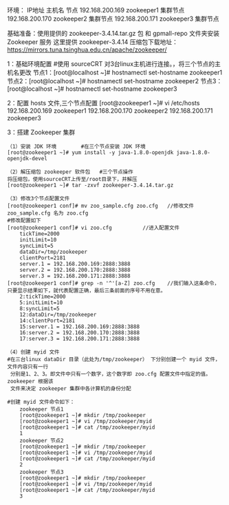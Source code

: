 环境：	IP地址			主机名			节点
	192.168.200.169		zookeeper1		集群节点
	192.168.200.170		zookeeper2		集群节点
	192.168.200.171		zookeeper3		集群节点

基础准备：使用提供的 zookeeper-3.4.14.tar.gz 包 和 gpmall-repo 文件夹安装 Zookeeper 服务
这里提供 zookeeper-3.4.14 压缩包下载地址：https://mirrors.tuna.tsinghua.edu.cn/apache/zookeeper/

1：基础环境配置
#使用 sourceCRT 对3台linux主机进行连接。，将三个节点的主机名更改
	节点1：[root@localhost ~]# hostnamectl set-hostname zookeeper1
	节点2：[root@localhost ~]# hostnamectl set-hostname zookeeper2
	节点3：[root@localhost ~]# hostnamectl set-hostname zookeeper3

2：配置 hosts 文件,三个节点配置
	[root@zookeeper1 ~]# vi /etc/hosts
	192.168.200.169 zookeeper1
	192.168.200.170 zookeeper2
	192.168.200.171 zookeeper3

3：搭建 Zookeeper 集群

	（1）安装 JDK 环境		#在三个节点安装 JDK 环境
	[root@zookeeper1 ~]# yum install -y java-1.8.0-openjdk java-1.8.0-openjdk-devel
  
	（2）解压缩包 zookeeper 软件包	#三个节点操作
	将压缩包，使用sourceCRT上传至/root目录下，并解压
	[root@zookeeper1 ~]# tar -zxvf zookeeper-3.4.14.tar.gz

	（3）修改3个节点配置文件
	[root@zookeeper1 conf]# mv zoo_sample.cfg zoo.cfg	//修改文件zoo_sample.cfg 名为 zoo.cfg
	#修改配置如下
	[root@zookeeper1 conf]# vi zoo.cfg			//进入配置文件
		tickTime=2000
		initLimit=10
		syncLimit=5
		dataDir=/tmp/zookeeper
		clientPort=2181
		server.1 = 192.168.200.169:2888:3888
		server.2 = 192.168.200.170:2888:3888
		server.3 = 192.168.200.171:2888:3888
	[root@zookeeper1 conf]# grep -n '^'[a-Z] zoo.cfg 	//我们输入这条命令，只要显示结果如下，就代表配置正确，最后三条前面的序号不用在意。
		2:tickTime=2000
		5:initLimit=10
		8:syncLimit=5
		12:dataDir=/tmp/zookeeper
		14:clientPort=2181
		15:server.1 = 192.168.200.169:2888:3888
		16:server.2 = 192.168.200.170:2888:3888
		17:server.3 = 192.168.200.171:2888:3888
	
	（4）创建 myid 文件
	#在三台linux dataDir 目录（此处为/tmp/zookeeper） 下分别创建一个 myid 文件，文件内容只有一行
	 分别是1、2、3。即文件中只有一个数字，这个数字即 zoo.cfg 配置文件中指定的值。zookeeper 根据该
	 文件来决定 zookeeper 集群中各计算机的身份分配
	
	#创建 myid 文件命令如下：
		zookeeper 节点1
		[root@zookeeper1 ~]# mkdir /tmp/zookeeper
		[root@zookeeper1 ~]# vi /tmp/zookeeper/myid
		[root@zookeeper1 ~]# cat /tmp/zookeeper/myid 
		1
		zookeeper 节点2
		[root@zookeeper1 ~]# mkdir /tmp/zookeeper
		[root@zookeeper1 ~]# vi /tmp/zookeeper/myid
		[root@zookeeper1 ~]# cat /tmp/zookeeper/myid 
		2
		zookeeper 节点3
		[root@zookeeper1 ~]# mkdir /tmp/zookeeper
		[root@zookeeper1 ~]# vi /tmp/zookeeper/myid
		[root@zookeeper1 ~]# cat /tmp/zookeeper/myid 
		3
	
		